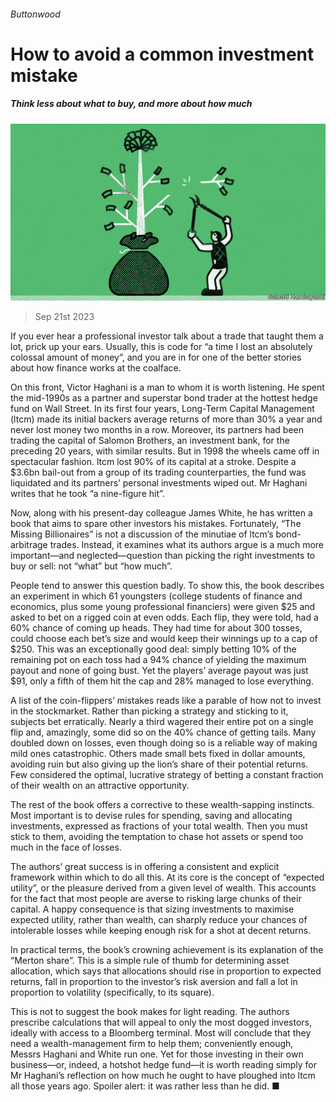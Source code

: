 ###### Buttonwood

# How to avoid a common investment mistake 

##### Think less about what to buy, and more about how much 

![image](images/20230923_FND003.jpg) 

> Sep 21st 2023 

If you ever hear a professional investor talk about a trade that taught them a lot, prick up your ears. Usually, this is code for “a time I lost an absolutely colossal amount of money”, and you are in for one of the better stories about how finance works at the coalface.

On this front, Victor Haghani is a man to whom it is worth listening. He spent the mid-1990s as a partner and superstar bond trader at the hottest hedge fund on Wall Street. In its first four years, Long-Term Capital Management (ltcm) made its initial backers average returns of more than 30% a year and never lost money two months in a row. Moreover, its partners had been trading the capital of Salomon Brothers, an investment bank, for the preceding 20 years, with similar results. But in 1998 the wheels came off in spectacular fashion. ltcm lost 90% of its capital at a stroke. Despite a $3.6bn bail-out from a group of its trading counterparties, the fund was liquidated and its partners’ personal investments wiped out. Mr Haghani writes that he took “a nine-figure hit”.

Now, along with his present-day colleague James White, he has written a book that aims to spare other investors his mistakes. Fortunately, “The Missing Billionaires” is not a discussion of the minutiae of ltcm’s bond-arbitrage trades. Instead, it examines what its authors argue is a much more important—and neglected—question than picking the right investments to buy or sell: not “what” but “how much”.

People tend to answer this question badly. To show this, the book describes an experiment in which 61 youngsters (college students of finance and economics, plus some young professional financiers) were given $25 and asked to bet on a rigged coin at even odds. Each flip, they were told, had a 60% chance of coming up heads. They had time for about 300 tosses, could choose each bet’s size and would keep their winnings up to a cap of $250. This was an exceptionally good deal: simply betting 10% of the remaining pot on each toss had a 94% chance of yielding the maximum payout and none of going bust. Yet the players’ average payout was just $91, only a fifth of them hit the cap and 28% managed to lose everything.

A list of the coin-flippers’ mistakes reads like a parable of how not to invest in the stockmarket. Rather than picking a strategy and sticking to it, subjects bet erratically. Nearly a third wagered their entire pot on a single flip and, amazingly, some did so on the 40% chance of getting tails. Many doubled down on losses, even though doing so is a reliable way of making mild ones catastrophic. Others made small bets fixed in dollar amounts, avoiding ruin but also giving up the lion’s share of their potential returns. Few considered the optimal, lucrative strategy of betting a constant fraction of their wealth on an attractive opportunity. 

The rest of the book offers a corrective to these wealth-sapping instincts. Most important is to devise rules for spending, saving and allocating investments, expressed as fractions of your total wealth. Then you must stick to them, avoiding the temptation to chase hot assets or spend too much in the face of losses.

The authors’ great success is in offering a consistent and explicit framework within which to do all this. At its core is the concept of “expected utility”, or the pleasure derived from a given level of wealth. This accounts for the fact that most people are averse to risking large chunks of their capital. A happy consequence is that sizing investments to maximise expected utility, rather than wealth, can sharply reduce your chances of intolerable losses while keeping enough risk for a shot at decent returns. 

In practical terms, the book’s crowning achievement is its explanation of the “Merton share”. This is a simple rule of thumb for determining asset allocation, which says that allocations should rise in proportion to expected returns, fall in proportion to the investor’s risk aversion and fall a lot in proportion to volatility (specifically, to its square). 

This is not to suggest the book makes for light reading. The authors prescribe calculations that will appeal to only the most dogged investors, ideally with access to a Bloomberg terminal. Most will conclude that they need a wealth-management firm to help them; conveniently enough, Messrs Haghani and White run one. Yet for those investing in their own business—or, indeed, a hotshot hedge fund—it is worth reading simply for Mr Haghani’s reflection on how much he ought to have ploughed into ltcm all those years ago. Spoiler alert: it was rather less than he did. ■






